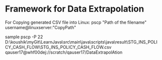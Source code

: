 # Framework for Data Extrapolation


For Copying generated CSV file into Linux:
pscp "Path of the filename" username@linuxserver:"CopyPath"

sample 
pscp -P 22 D:\koushik\myGit\LearnJava\src\main\java\scripts\java\result\STG_INS_POLICY_CASH_FLOW\STG_INS_POLICY_CASH_FLOW.csv qauser17@whf00dej://scratch/qauser17/DataExtrapolAtion



